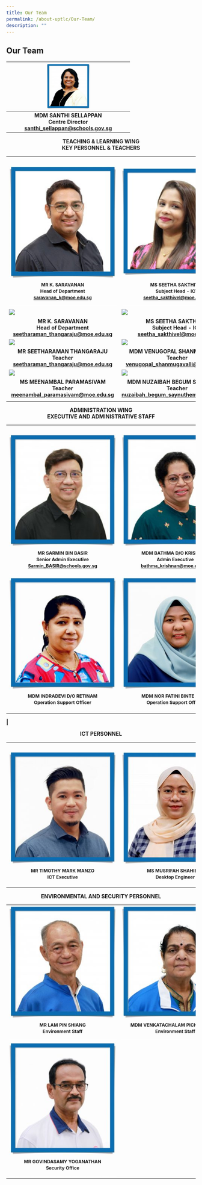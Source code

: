 ```yaml
---
title: Our Team
permalink: /about-uptlc/Our-Team/
description: ""
---
```

## Our Team

|   |      <img src="/images/centredirector.jpg"  style="width:40%" />                              |   |
|:-:|:---------------------------------------------------------------------:|:-:|
|   | **MDM SANTHI SELLAPPAN <br>Centre Director<br> santhi_sellappan@schools.gov.sg** |   |

<b><center>TEACHING & LEARNING WING <br>
KEY PERSONNEL & TEACHERS</center><b>

|                                                                           |                                                                     |                                                    |
|---------------------------------------------------------------------------|---------------------------------------------------------------------|----------------------------------------------------|
|<img width=225/>|<img width=225/>|<img width=225/>|
|                                     <img src="/images/Subjecthead-curriculum.jpeg" />                                         |                                  <img src="/images/Ms-Seetha-Sakthivel3.jpg" style="width:93%" />                                       |                          <img src="/images/Subjecthead-tamil.jpeg" style="width:97%" />                                  |
|	<b><center><span style=":arial; font-size:12px;">MR K. SARAVANAN<br>Head of Department<br>saravanan_k@moe.edu.sg<br><span style="color:White">__________________________________________________ |	<b><center><span style=":arial; font-size:12px;">MS SEETHA SAKTHIVEL<br>Subject Head - ICT<br>seetha_sakthivel@moe.edu.sg<br><span style="color:White">__________________________________________________ |<b><center><span style=":arial; font-size:12px;">MRS SUMATHI SEGAR<br>Senior Teacher<br>sumathi_segar@moe.edu.sg<br><span style="color:White">__________________________________________________ |
|   <img src="https://raw.githubusercontent.com/isomerpages/moe-uptlc/staging/images/Subjecthead-curriculum.jpeg"   style="width:80%" />        |                    <img src="https://raw.githubusercontent.com/isomerpages/moe-uptlc/staging/images/Ms-Seetha-Sakthivel3.jpg"   style="width:75%" />                                                |                                          <img src="https://raw.githubusercontent.com/isomerpages/moe-uptlc/staging/images/Subjecthead-tamil.jpeg"   style="width:78%" />                                         | 
|<b><center>MR K. SARAVANAN<br>Head of Department<br>seetharaman_thangaraju@moe.edu.sg</center><b> |<b><center>MS SEETHA SAKTHIVEL<br>Subject Head - ICT<br>seetha_sakthivel@moe.edu.sg  </center><b>   |<center> MRS SUMATHI SEGAR<br>Senior Teacher<br>sumathi_segar@moe.edu.sg </center>|
|    <img src="https://raw.githubusercontent.com/isomerpages/moe-uptlc/staging/images/teacher.jpeg"   style="width:69%" />                                                  |              <img src="https://raw.githubusercontent.com/isomerpages/moe-uptlc/staging/images/teacher3.jpeg" style="width:72%" />                                                |                                          <img src="https://raw.githubusercontent.com/isomerpages/moe-uptlc/staging/images/teacher2.jpeg"   style="width:73%" />                                          |
|<b><center>MR SEETHARAMAN THANGARAJU<br>Teacher<br>seetharaman_thangaraju@moe.edu.sg   </center><b>     | <b><center>MDM VENUGOPAL SHANMUGAVALLI<br>Teacher<br>venugopal_shanmugavalli@moe.edu.sg </center><b>|  <b><center>MR GOVINDASAMY SANTHANRAJ<br>Teacher<br>govindasamy_santhanraj@moe.edu.sg </center><b>       |
| <img src="https://raw.githubusercontent.com/isomerpages/moe-uptlc/staging/images/teacher4.jpeg"   style="width:69%"/>                                                |       <img src="https://raw.githubusercontent.com/isomerpages/moe-uptlc/staging/images/teacher5.jpeg"   style="width:72%" >                                                                                       |                                          <img src="https://raw.githubusercontent.com/isomerpages/moe-uptlc/staging/images/Thirumalaisamy%20Veerappan1.jpg"   style="width:73%" >                                          |
|       <b><center>MS MEENAMBAL PARAMASIVAM<br>Teacher<br>meenambal_paramasivam@moe.edu.sg    </center><b>   |            <b><center>MDM NUZAIBAH BEGUM SAYNUTHEM<br>Teacher<br>nuzaibah_begum_saynuthem@moe.edu.sg </center><b>          |      <b><center>VEERAPPAN THIRUMALAISAMY<br>Teacher<br>veerappan_thirumalaisamy@moe.edu.sg   </center><b>   |
|                                                                                      |                                                                                                                                                                                      |                                                                                    | |
	

	
<b><center>ADMINISTRATION WING<br>EXECUTIVE AND ADMINISTRATIVE STAFF</center><b>
	
	
|                                                                           |                                                                     |                                                    |
|---------------------------------------------------------------------------|---------------------------------------------------------------------|----------------------------------------------------|
|<img width=225/>|<img width=225/>|<img width=225/>|
|                                     <img src="/images/Senioradminexecutive.jpeg" />                                         |                                  <img src="/images/Adminexecutive.jpeg" />                                       |                          <img src="/images/Librarian.jpeg" />                                   |
|	<b><center><span style=":arial; font-size:12px;">MR SARMIN BIN BASIR<br> Senior Admin Executive<br>Sarmin_BASIR@schools.gov.sg<br><span style="color:White">__________________________________________________ |	<b><center><span style=":arial; font-size:12px;">MDM BATHMA D/O KRISHNAN<br> Admin Executive<br> bathma_krishnan@moe.edu.sg<br><span style="color:White">__________________________________________________ |<b><center><span style=":arial; font-size:12px;">MDM MALLIKA DAKSHINAMURTHY<br> Librarian<br><span style="color:White">__________________________________________________ | 		
|                                     <img src="/images/Operationsupportofficer.jpeg" />                                           |                                  <img src="/images/Operationsupportofficer2.jpeg"  />                                  |                          <img src="/images/Operationssupportofficer3.jpeg"  />                          |
|                <b><center><span style=":arial; font-size:12px;">MDM INDRADEVI D/O RETINAM<br>Operation Support Officer<br><span style="color:White">__________________________________________________|           <b><center><span style=":arial; font-size:12px;">MDM NOR FATINI BINTE ALIAS<br> Operation Support Officer<br><span style="color:White">__________________________________________________        |    <b><center><span style=":arial; font-size:12px;">MDM NOORMALA BINTE WAHAB<br> Operation Support Officer<br><span style="color:White">__________________________________________________ | 
|	

	
<b><center>ICT PERSONNEL</center><b>
	
|                                                                           |                                                                     |                                                    |
|---------------------------------------------------------------------------|---------------------------------------------------------------------|----------------------------------------------------|
|<img width=225/>|<img width=225/>|<img width=225/>|
|                                     <img src="/images/Ictexecutive.jpeg" />                                         |                                  <img src="/images/DesktopEngineer.jpg" />                                       |                          <img src="/images/Mrs%20Lakshmi%20Subramaian3.jpg" />                                   |
|	<b><center><span style=":arial; font-size:12px;">MR TIMOTHY MARK MANZO<br>ICT Executive<br><span style="color:White">__________________________________________________ |	<b><center><span style=":arial; font-size:12px;">MS MUSRIFAH SHAHIBAL<br> Desktop Engineer<br><span style="color:White">__________________________________________________ |<b><center><span style=":arial; font-size:12px;">MRS LAKSHMI SUBRAMANIAN<br> Desktop Engineer<br><span style="color:White">__________________________________________________ |
	
<b><center>ENVIRONMENTAL AND SECURITY PERSONNEL</center><b>
	
|                                                                           |                                                                     |                                                    |
|---------------------------------------------------------------------------|---------------------------------------------------------------------|----------------------------------------------------|
|                      <img src="/images/Environmentstaff1.jpeg"   />                      |                        <img src="/images/Environmentstaff2.jpeg"   />                          |                <img src="/images/Environmentstaff3.jpeg"   />                 |
|     <b><center><span style=":arial; font-size:12px;">MR LAM PIN SHIANG<br>Environment Staff<br><span style="color:White">__________________________________________________  | <b><center><span style=":arial; font-size:12px;">MDM VENKATACHALAM PICHAIMANI**<br> Environment Staff<br><span style="color:White">__________________________________________________ | <b><center><span style=":arial; font-size:12px;">CHOO YIN SAI<br>Environment Staff<br><span style="color:White">__________________________________________________  |
|                      <img src="/images/SecurityOfficer.jpeg" />                       |                                                |                               |
| <b><center><span style=":arial; font-size:12px;"> MR GOVINDASAMY YOGANATHAN<br>Security Office<br><span style="color:White">__________________________________________________  |                                                |                                |